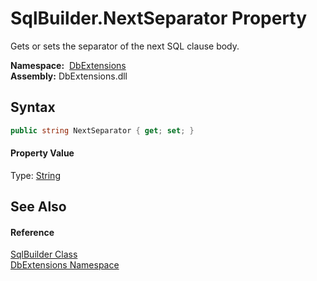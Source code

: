 SqlBuilder.NextSeparator Property
=================================
Gets or sets the separator of the next SQL clause body.

  **Namespace:**  [DbExtensions][1]  
  **Assembly:** DbExtensions.dll

Syntax
------

```csharp
public string NextSeparator { get; set; }
```

#### Property Value
Type: [String][2]

See Also
--------

#### Reference
[SqlBuilder Class][3]  
[DbExtensions Namespace][1]  

[1]: ../README.md
[2]: https://docs.microsoft.com/dotnet/api/system.string
[3]: README.md